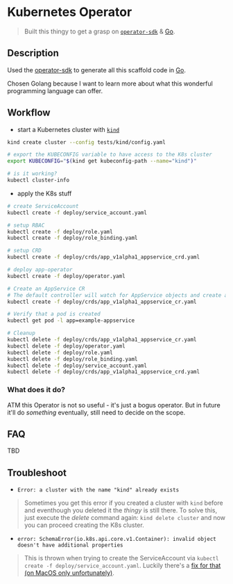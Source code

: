 # Kubernetes Operator
> Built this thingy to get a grasp on [`operator-sdk`][1] & [Go][2].

## Description

Used the [operator-sdk][1] to generate all this scaffold code in [Go][2].

Chosen Golang because I want to learn more about what this wonderful programming
language can offer.

## Workflow

- start a Kubernetes cluster with [`kind`][3]

```sh
kind create cluster --config tests/kind/config.yaml

# export the KUBECONFIG variable to have access to the K8s cluster
export KUBECONFIG="$(kind get kubeconfig-path --name="kind")"

# is it working?
kubectl cluster-info
```

- apply the K8s stuff

```sh
# create ServiceAccount
kubectl create -f deploy/service_account.yaml

# setup RBAC
kubectl create -f deploy/role.yaml
kubectl create -f deploy/role_binding.yaml

# setup CRD
kubectl create -f deploy/crds/app_v1alpha1_appservice_crd.yaml

# deploy app-operator
kubectl create -f deploy/operator.yaml

# Create an AppService CR
# The default controller will watch for AppService objects and create a pod for each CR
kubectl create -f deploy/crds/app_v1alpha1_appservice_cr.yaml

# Verify that a pod is created
kubectl get pod -l app=example-appservice

# Cleanup
kubectl delete -f deploy/crds/app_v1alpha1_appservice_cr.yaml
kubectl delete -f deploy/operator.yaml
kubectl delete -f deploy/role.yaml
kubectl delete -f deploy/role_binding.yaml
kubectl delete -f deploy/service_account.yaml
kubectl delete -f deploy/crds/app_v1alpha1_appservice_crd.yaml
```

### What does it do?
ATM this Operator is not so useful - it's just a bogus operator. But in future
it'll do _something_ eventually, still need to decide on the scope.

## FAQ
TBD

## Troubleshoot
- `Error: a cluster with the name "kind" already exists`

> Sometimes you get this error if you created a cluster with `kind` before and
eventhough you deleted it the _thingy_ is still there.
To solve this, just execute the _delete_ command again: `kind delete cluster`
and now you can proceed creating the K8s cluster.

- `error: SchemaError(io.k8s.api.core.v1.Container): invalid object doesn't have additional properties`

> This is thrown when trying to create the ServiceAccount via `kubectl create -f deploy/service_account.yaml`.
Luckily there's a [fix for that (on MacOS only unfortunately)][4].

[1]: https://github.com/dminca/operator-sdk
[2]: https://golang.org/doc/
[3]: https://kind.sigs.k8s.io/
[4]: https://stackoverflow.com/a/55564032